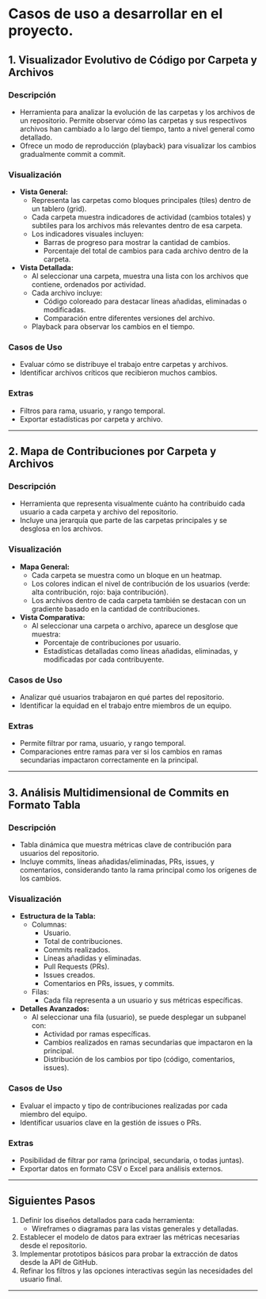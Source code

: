# Casos de uso a desarrollar en el proyecto.

## **1. Visualizador Evolutivo de Código por Carpeta y Archivos**

### **Descripción**
- Herramienta para analizar la evolución de las carpetas y los archivos de un repositorio. Permite observar cómo las carpetas y sus respectivos archivos han cambiado a lo largo del tiempo, tanto a nivel general como detallado.
- Ofrece un modo de reproducción (playback) para visualizar los cambios gradualmente commit a commit.

### **Visualización**
- **Vista General:**
  - Representa las carpetas como bloques principales (tiles) dentro de un tablero (grid).
  - Cada carpeta muestra indicadores de actividad (cambios totales) y subtiles para los archivos más relevantes dentro de esa carpeta.
  - Los indicadores visuales incluyen:
    - Barras de progreso para mostrar la cantidad de cambios.
    - Porcentaje del total de cambios para cada archivo dentro de la carpeta.
- **Vista Detallada:**
  - Al seleccionar una carpeta, muestra una lista con los archivos que contiene, ordenados por actividad.
  - Cada archivo incluye:
    - Código coloreado para destacar líneas añadidas, eliminadas o modificadas.
    - Comparación entre diferentes versiones del archivo.
  - Playback para observar los cambios en el tiempo.

### **Casos de Uso**
- Evaluar cómo se distribuye el trabajo entre carpetas y archivos.
- Identificar archivos críticos que recibieron muchos cambios.

### **Extras**
- Filtros para rama, usuario, y rango temporal.
- Exportar estadísticas por carpeta y archivo.

---

## **2. Mapa de Contribuciones por Carpeta y Archivos**

### **Descripción**
- Herramienta que representa visualmente cuánto ha contribuido cada usuario a cada carpeta y archivo del repositorio.
- Incluye una jerarquía que parte de las carpetas principales y se desglosa en los archivos.

### **Visualización**
- **Mapa General:**
  - Cada carpeta se muestra como un bloque en un heatmap.
  - Los colores indican el nivel de contribución de los usuarios (verde: alta contribución, rojo: baja contribución).
  - Los archivos dentro de cada carpeta también se destacan con un gradiente basado en la cantidad de contribuciones.
- **Vista Comparativa:**
  - Al seleccionar una carpeta o archivo, aparece un desglose que muestra:
    - Porcentaje de contribuciones por usuario.
    - Estadísticas detalladas como líneas añadidas, eliminadas, y modificadas por cada contribuyente.

### **Casos de Uso**
- Analizar qué usuarios trabajaron en qué partes del repositorio.
- Identificar la equidad en el trabajo entre miembros de un equipo.

### **Extras**
- Permite filtrar por rama, usuario, y rango temporal.
- Comparaciones entre ramas para ver si los cambios en ramas secundarias impactaron correctamente en la principal.

---

## **3. Análisis Multidimensional de Commits en Formato Tabla**

### **Descripción**
- Tabla dinámica que muestra métricas clave de contribución para usuarios del repositorio.
- Incluye commits, líneas añadidas/eliminadas, PRs, issues, y comentarios, considerando tanto la rama principal como los orígenes de los cambios.

### **Visualización**
- **Estructura de la Tabla:**
  - Columnas:
    - Usuario.
    - Total de contribuciones.
    - Commits realizados.
    - Líneas añadidas y eliminadas.
    - Pull Requests (PRs).
    - Issues creados.
    - Comentarios en PRs, issues, y commits.
  - Filas:
    - Cada fila representa a un usuario y sus métricas específicas.
- **Detalles Avanzados:**
  - Al seleccionar una fila (usuario), se puede desplegar un subpanel con:
    - Actividad por ramas específicas.
    - Cambios realizados en ramas secundarias que impactaron en la principal.
    - Distribución de los cambios por tipo (código, comentarios, issues).

### **Casos de Uso**
- Evaluar el impacto y tipo de contribuciones realizadas por cada miembro del equipo.
- Identificar usuarios clave en la gestión de issues o PRs.

### **Extras**
- Posibilidad de filtrar por rama (principal, secundaria, o todas juntas).
- Exportar datos en formato CSV o Excel para análisis externos.

---

## **Siguientes Pasos**
1. Definir los diseños detallados para cada herramienta:
   - Wireframes o diagramas para las vistas generales y detalladas.
2. Establecer el modelo de datos para extraer las métricas necesarias desde el repositorio.
3. Implementar prototipos básicos para probar la extracción de datos desde la API de GitHub.
4. Refinar los filtros y las opciones interactivas según las necesidades del usuario final.

---
